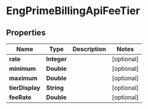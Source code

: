 
# EngPrimeBillingApiFeeTier

## Properties
Name | Type | Description | Notes
------------ | ------------- | ------------- | -------------
**rate** | **Integer** |  |  [optional]
**minimum** | **Double** |  |  [optional]
**maximum** | **Double** |  |  [optional]
**tierDisplay** | **String** |  |  [optional]
**feeRate** | **Double** |  |  [optional]



